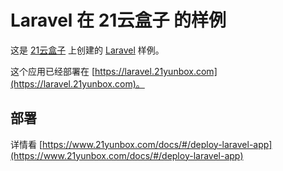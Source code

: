 # Laravel 在 21云盒子 的样例

这是 [21云盒子](http://www.21yunbox.com/) 上创建的 [Laravel](https://laravel.com/) 样例。

这个应用已经部署在 [https://laravel.21yunbox.com](https://laravel.21yunbox.com)。

## 部署

详情看 [https://www.21yunbox.com/docs/#/deploy-laravel-app](https://www.21yunbox.com/docs/#/deploy-laravel-app)
